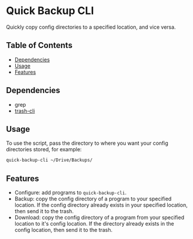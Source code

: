 # Quick Backup CLI

Quickly copy config directories to a specified location, and vice versa.

## Table of Contents

<!--toc:start-->

- [Dependencies](#dependencies)
- [Usage](#usage)
- [Features](#features)
<!--toc:end-->

## Dependencies

- grep
- [trash-cli](https://github.com/andreafrancia/trash-cli)

## Usage

To use the script, pass the directory to where you want your config directories stored, for example:

```bash
quick-backup-cli ~/Drive/Backups/
```

## Features

- Configure: add programs to `quick-backup-cli`.
- Backup: copy the config directory of a program to your specified location. If the config directory already exists in your specified location, then send it to the trash.
- Download: copy the config directory of a program from your specified location to it's config location. If the directory already exists in the config location, then send it to the trash.
